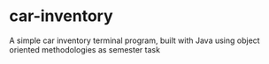 # car-inventory
A simple car inventory terminal program, built with Java using object oriented methodologies as semester task
